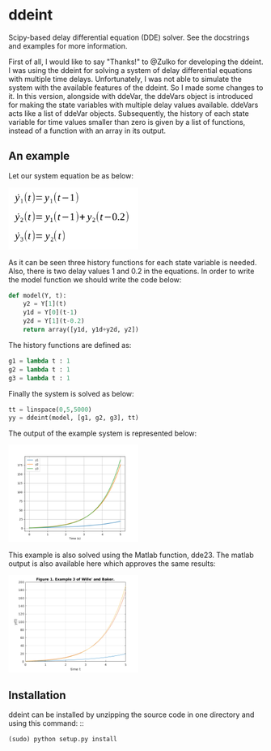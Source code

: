 ddeint
=======

Scipy-based delay differential equation (DDE) solver. See the docstrings and examples for more information. 

First of all, I would like to say "Thanks!" to @Zulko for developing the ddeint. I was using the ddeint for solving a system of delay differential equations with multiple time delays. Unfortunately, I was not able to simulate the system with the available features of the ddeint. So I made some changes to it. In this version, alongside with ddeVar, the ddeVars object is introduced for making the state variables with multiple delay values available. ddeVars acts like a list of ddeVar objects. Subsequently, the history of each state variable for time values smaller than zero is given by a list of functions, instead of a function with an array in its output.

An example
-----------
Let our system equation be as below:

<img src="/images/Ex1_Equation.png" width="256">

As it can be seen three history functions for each state variable is needed. Also, there is two delay values 1 and 0.2 in the equations. In order to write the model function we should write the code below:

```python
def model(Y, t):
    y2 = Y[1](t)
    y1d = Y[0](t-1)
    y2d = Y[1](t-0.2)
    return array([y1d, y1d+y2d, y2])
```

The history functions are defined as:

```python
g1 = lambda t : 1
g2 = lambda t : 1
g3 = lambda t : 1
```
Finally the system is solved as below:
```python
tt = linspace(0,5,5000)
yy = ddeint(model, [g1, g2, g3], tt)
```
The output of the example system is represented below:

<img src="/images/ddeint.png" width="256">

This example is also solved using the Matlab function, dde23. The matlab output is also available here which approves the same results:

<img src="/images/dde23.png" width="256">

Installation
--------------

ddeint can be installed by unzipping the source code in one directory and using this command: ::

    (sudo) python setup.py install
